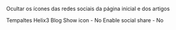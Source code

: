 

Ocultar os ícones das redes sociais da página inicial e dos artigos

Tempaltes
Helix3
Blog
Show icon - No
Enable social share - No

